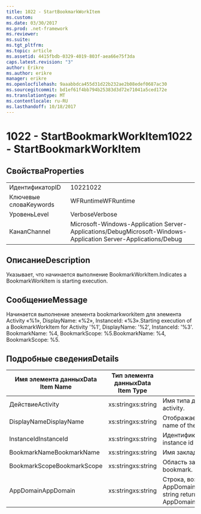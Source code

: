 ```yaml
---
title: 1022 - StartBookmarkWorkItem
ms.custom: 
ms.date: 03/30/2017
ms.prod: .net-framework
ms.reviewer: 
ms.suite: 
ms.tgt_pltfrm: 
ms.topic: article
ms.assetid: 4415fbdb-0329-4019-803f-aea66e75f3da
caps.latest.revision: "3"
author: Erikre
ms.author: erikre
manager: erikre
ms.openlocfilehash: 9aaabbdca455d31d22b232ae2b08edef0687ac30
ms.sourcegitcommit: bd1ef61f4bb794b25383d3d72e71041a5ced172e
ms.translationtype: MT
ms.contentlocale: ru-RU
ms.lasthandoff: 10/18/2017
---
```

# <a name="1022---startbookmarkworkitem"></a><span data-ttu-id="35b41-102">1022 - StartBookmarkWorkItem</span><span class="sxs-lookup"><span data-stu-id="35b41-102">1022 - StartBookmarkWorkItem</span></span>
## <a name="properties"></a><span data-ttu-id="35b41-103">Свойства</span><span class="sxs-lookup"><span data-stu-id="35b41-103">Properties</span></span>  
  
|||  
|-|-|  
|<span data-ttu-id="35b41-104">Идентификатор</span><span class="sxs-lookup"><span data-stu-id="35b41-104">ID</span></span>|<span data-ttu-id="35b41-105">1022</span><span class="sxs-lookup"><span data-stu-id="35b41-105">1022</span></span>|  
|<span data-ttu-id="35b41-106">Ключевые слова</span><span class="sxs-lookup"><span data-stu-id="35b41-106">Keywords</span></span>|<span data-ttu-id="35b41-107">WFRuntime</span><span class="sxs-lookup"><span data-stu-id="35b41-107">WFRuntime</span></span>|  
|<span data-ttu-id="35b41-108">Уровень</span><span class="sxs-lookup"><span data-stu-id="35b41-108">Level</span></span>|<span data-ttu-id="35b41-109">Verbose</span><span class="sxs-lookup"><span data-stu-id="35b41-109">Verbose</span></span>|  
|<span data-ttu-id="35b41-110">Канал</span><span class="sxs-lookup"><span data-stu-id="35b41-110">Channel</span></span>|<span data-ttu-id="35b41-111">Microsoft-Windows-Application Server-Applications/Debug</span><span class="sxs-lookup"><span data-stu-id="35b41-111">Microsoft-Windows-Application Server-Applications/Debug</span></span>|  
  
## <a name="description"></a><span data-ttu-id="35b41-112">Описание</span><span class="sxs-lookup"><span data-stu-id="35b41-112">Description</span></span>  
 <span data-ttu-id="35b41-113">Указывает, что начинается выполнение BookmarkWorkItem.</span><span class="sxs-lookup"><span data-stu-id="35b41-113">Indicates a BookmarkWorkItem is starting execution.</span></span>  
  
## <a name="message"></a><span data-ttu-id="35b41-114">Сообщение</span><span class="sxs-lookup"><span data-stu-id="35b41-114">Message</span></span>  
 <span data-ttu-id="35b41-115">Начинается выполнение элемента bookmarkworkitem для элемента Activity «%1», DisplayName: «%2», InstanceId: «%3».</span><span class="sxs-lookup"><span data-stu-id="35b41-115">Starting execution of a BookmarkWorkItem for Activity '%1', DisplayName: '%2', InstanceId: '%3'.</span></span>  <span data-ttu-id="35b41-116">BookmarkName: %4, BookmarkScope: %5.</span><span class="sxs-lookup"><span data-stu-id="35b41-116">BookmarkName: %4, BookmarkScope: %5.</span></span>  
  
## <a name="details"></a><span data-ttu-id="35b41-117">Подробные сведения</span><span class="sxs-lookup"><span data-stu-id="35b41-117">Details</span></span>  
  
|<span data-ttu-id="35b41-118">Имя элемента данных</span><span class="sxs-lookup"><span data-stu-id="35b41-118">Data Item Name</span></span>|<span data-ttu-id="35b41-119">Тип элемента данных</span><span class="sxs-lookup"><span data-stu-id="35b41-119">Data Item Type</span></span>|<span data-ttu-id="35b41-120">Описание</span><span class="sxs-lookup"><span data-stu-id="35b41-120">Description</span></span>|  
|--------------------|--------------------|-----------------|  
|<span data-ttu-id="35b41-121">Действие</span><span class="sxs-lookup"><span data-stu-id="35b41-121">Activity</span></span>|<span data-ttu-id="35b41-122">xs:string</span><span class="sxs-lookup"><span data-stu-id="35b41-122">xs:string</span></span>|<span data-ttu-id="35b41-123">Имя типа действия.</span><span class="sxs-lookup"><span data-stu-id="35b41-123">The type name of the activity.</span></span>|  
|<span data-ttu-id="35b41-124">DisplayName</span><span class="sxs-lookup"><span data-stu-id="35b41-124">DisplayName</span></span>|<span data-ttu-id="35b41-125">xs:string</span><span class="sxs-lookup"><span data-stu-id="35b41-125">xs:string</span></span>|<span data-ttu-id="35b41-126">Отображаемое имя действия.</span><span class="sxs-lookup"><span data-stu-id="35b41-126">The display name of the activity.</span></span>|  
|<span data-ttu-id="35b41-127">InstanceId</span><span class="sxs-lookup"><span data-stu-id="35b41-127">InstanceId</span></span>|<span data-ttu-id="35b41-128">xs:string</span><span class="sxs-lookup"><span data-stu-id="35b41-128">xs:string</span></span>|<span data-ttu-id="35b41-129">Идентификатор экземпляра действия.</span><span class="sxs-lookup"><span data-stu-id="35b41-129">The instance id of the activity.</span></span>|  
|<span data-ttu-id="35b41-130">BookmarkName</span><span class="sxs-lookup"><span data-stu-id="35b41-130">BookmarkName</span></span>|<span data-ttu-id="35b41-131">xs:string</span><span class="sxs-lookup"><span data-stu-id="35b41-131">xs:string</span></span>|<span data-ttu-id="35b41-132">Имя закладки.</span><span class="sxs-lookup"><span data-stu-id="35b41-132">The name of the bookmark.</span></span>|  
|<span data-ttu-id="35b41-133">BookmarkScope</span><span class="sxs-lookup"><span data-stu-id="35b41-133">BookmarkScope</span></span>|<span data-ttu-id="35b41-134">xs:string</span><span class="sxs-lookup"><span data-stu-id="35b41-134">xs:string</span></span>|<span data-ttu-id="35b41-135">Область закладки.</span><span class="sxs-lookup"><span data-stu-id="35b41-135">The scope of the bookmark.</span></span>|  
|<span data-ttu-id="35b41-136">AppDomain</span><span class="sxs-lookup"><span data-stu-id="35b41-136">AppDomain</span></span>|<span data-ttu-id="35b41-137">xs:string</span><span class="sxs-lookup"><span data-stu-id="35b41-137">xs:string</span></span>|<span data-ttu-id="35b41-138">Строка, возвращаемая AppDomain.CurrentDomain.FriendlyName.</span><span class="sxs-lookup"><span data-stu-id="35b41-138">The string returned by AppDomain.CurrentDomain.FriendlyName.</span></span>|
